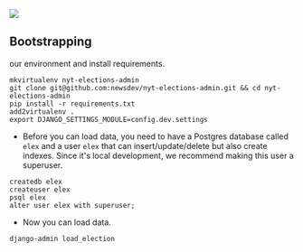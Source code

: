 ![](https://cloud.githubusercontent.com/assets/109988/10830648/215db03c-7e57-11e5-9a46-ca90186dd8af.png)

## Bootstrapping
our environment and install requirements.
```
mkvirtualenv nyt-elections-admin
git clone git@github.com:newsdev/nyt-elections-admin.git && cd nyt-elections-admin
pip install -r requirements.txt
add2virtualenv .
export DJANGO_SETTINGS_MODULE=config.dev.settings
```

* Before you can load data, you need to have a Postgres database called `elex` and a user `elex` that can insert/update/delete but also create indexes. Since it's local development, we recommend making this user a superuser.
```
createdb elex
createuser elex
psql elex
alter user elex with superuser;
```

* Now you can load data.
```
django-admin load_election
```